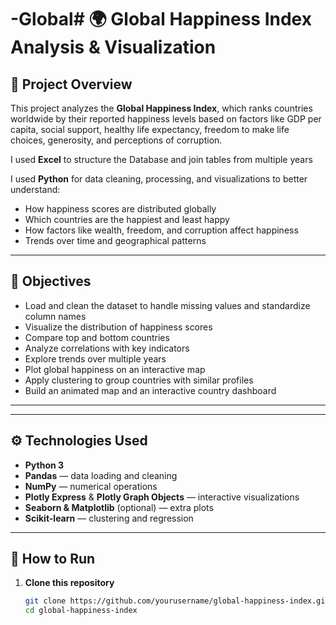 # -Global# 🌍 Global Happiness Index Analysis & Visualization

## 📌 Project Overview

This project analyzes the **Global Happiness Index**, which ranks countries worldwide by their reported happiness levels based on factors like GDP per capita, social support, healthy life expectancy, freedom to make life choices, generosity, and perceptions of corruption.

I used **Excel** to structure the Database and join tables from multiple years

I used **Python** for data cleaning, processing, and visualizations to better understand:
- How happiness scores are distributed globally
- Which countries are the happiest and least happy
- How factors like wealth, freedom, and corruption affect happiness
- Trends over time and geographical patterns

---

## 🎯 Objectives

- Load and clean the dataset to handle missing values and standardize column names
- Visualize the distribution of happiness scores
- Compare top and bottom countries
- Analyze correlations with key indicators
- Explore trends over multiple years
- Plot global happiness on an interactive map
- Apply clustering to group countries with similar profiles
- Build an animated map and an interactive country dashboard

---

---

## ⚙️ Technologies Used

- **Python 3**
- **Pandas** — data loading and cleaning
- **NumPy** — numerical operations
- **Plotly Express** & **Plotly Graph Objects** — interactive visualizations
- **Seaborn & Matplotlib** (optional) — extra plots
- **Scikit-learn** — clustering and regression

---

## 🚀 How to Run

1. **Clone this repository**

   ```bash
   git clone https://github.com/yourusername/global-happiness-index.git
   cd global-happiness-index

